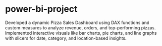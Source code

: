 # power-bi-project
Developed a dynamic Pizza Sales Dashboard using DAX functions and custom measures to analyze revenue, orders, and top-performing pizzas.  Implemented interactive visuals like bar charts, pie charts, and line graphs with slicers for date, category, and location-based insights.
